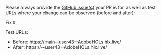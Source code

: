 Please always provide the [GitHub issue(s)](../issues) your PR is for, as well as test URLs where your change can be observed (before and after):

Fix #<gh-issue-id>

Test URLs:
- Before: https://main--user43--AdobeHOLs.hlx.live/
- After: https://<branch>--user43--AdobeHOLs.hlx.live/
